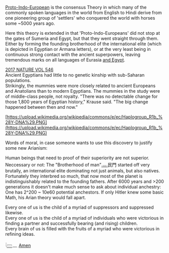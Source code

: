[Proto-Indo-European](https://en.wikipedia.org/wiki/Proto-Indo-European_language) is the consensus Theory in which many of the commonly spoken languages in the world from English to Hindi derive from one pioneering group of 'settlers' who conquered the world with horses some ~5000 years ago.  
  
Here this theory is extended in that 'Proto-Indo-Europeans' did not stop at the gates of Sumeria and Egypt, but that they went straight through them. Either by forming the founding brotherhood of the international elite (which is depicted in Egyptian or Armana letters), or at the very least being in continuous strong contact with the ancient superpowers, leaving tremendous marks on all languages of Eurasia [and Egypt](highlights).  
  
[2017 NATURE VOL 546](https://www.nature.com/polopoly_fs/1.22069!/menu/main/topColumns/topLeftColumn/pdf/546017a.pdf)    
Ancient Egyptians had little to no genetic kinship with sub-Saharan populations.  
Strikingly, the mummies were more closely related to ancient Europeans and Anatolians than to modern Egyptians. The mummies in the study were of middle-class people, not royalty. "There was no detectable change for those 1,800 years of Egyptian history," Krause said. "The big change happened between then and now."  
  
[https://upload.wikimedia.org/wikipedia/commons/e/ec/Haplogroup_R1b_%28Y-DNA%29.PNG](https://upload.wikimedia.org/wikipedia/commons/e/ec/Haplogroup_R1b_%28Y-DNA%29.PNG)  
  
Words of moral, in case someone wants to use this discovery to justify some new Arianism:  
  
Human beings that need to proof of their superiority are not superior.  
Neccessary or not: The "Brotherhood of man"[𓋊](𓋊)民門 started off very brutally, an international elite dominating not just animals, but also natives. Fortunately they interbred so much, that now most of the planet is indistinguishably related to the founding fathers. After 6000 years and >200 generations it doesn't make much sense to ask about individual anchestry: One has 2^200 ~ 10e60 potential anchestors. If only Hitler knew some basic Math, his Arian theory would fall apart.  
  
Every one of us is the child of a myriad of suppressors and suppressed likewise.   
Every one of us is the child of a myriad of individuals who were victorious in finding a partner and successfully bearing (and rising) children.  
Every brain of us is filled with the fruits of a myriad who were victorious in refining ideas.  
  
𓇋[𓏠](𓏠)𓈖 [Amen](Amen)